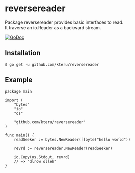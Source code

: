 reversereader
=============

Package reversereader provides basic interfaces to read.  
It traverse an io.Reader as a backward stream.

[![GoDoc](https://godoc.org/github.com/kteru/reversereader?status.svg)](https://godoc.org/github.com/kteru/reversereader)

Installation
------------

```
$ go get -u github.com/kteru/reversereader
```

Example
-------

```
package main

import (
	"bytes"
	"io"
	"os"

	"github.com/kteru/reversereader"
)

func main() {
	readSeeker := bytes.NewReader([]byte("hello world"))

	revrd := reversereader.NewReader(readSeeker)

	io.Copy(os.Stdout, revrd)
	// => "dlrow olleh"
}
```
